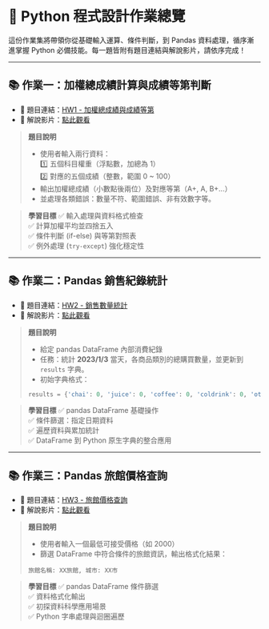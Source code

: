 # 🐻 Python 程式設計作業總覽

這份作業集將帶領你從基礎輸入運算、條件判斷，到 Pandas 資料處理，循序漸進掌握 Python 必備技能。每一題皆附有題目連結與解說影片，請依序完成！

---

## 📚 作業一：加權總成績計算與成績等第判斷

- 📝 題目連結：[HW1 - 加權總成績與成績等第](https://judgecode.org/problem/0/11111)
- 🎥 解說影片：[點此觀看](https://youtu.be/kiCeVAwfDf0)

> **題目說明**  
> - 使用者輸入兩行資料：  
>   1️⃣ 五個科目權重（浮點數，加總為 1）  
>   2️⃣ 對應的五個成績（整數，範圍 0 ~ 100）  
> - 輸出加權總成績（小數點後兩位）及對應等第（A+, A, B+...）
> - 並處理各類錯誤：數量不符、範圍錯誤、非有效數字等。

> **學習目標**
> ✅ 輸入處理與資料格式檢查  
> ✅ 計算加權平均並四捨五入  
> ✅ 條件判斷 (if-else) 與等第對照表  
> ✅ 例外處理 (`try-except`) 強化穩定性

---

## 📚 作業二：Pandas 銷售紀錄統計

- 📝 題目連結：[HW2 - 銷售數量統計](https://judgecode.org/problem/0/11112)
- 🎥 解說影片：[點此觀看](https://youtu.be/38mwEo5xV5U)

> **題目說明**  
> - 給定 pandas DataFrame 內部消費紀錄  
> - 任務：統計 **2023/1/3** 當天，各商品類別的總購買數量，並更新到 `results` 字典。
> - 初始字典格式：
> ```python
> results = {'chai': 0, 'juice': 0, 'coffee': 0, 'coldrink': 0, 'others': 0}
> ```

> **學習目標**
> ✅ pandas DataFrame 基礎操作  
> ✅ 條件篩選：指定日期資料  
> ✅ 遍歷資料與累加統計  
> ✅ DataFrame 到 Python 原生字典的整合應用

---

## 📚 作業三：Pandas 旅館價格查詢

- 📝 題目連結：[HW3 - 旅館價格查詢](https://judgecode.org/problem/0/11113)
- 🎥 解說影片：[點此觀看](https://youtu.be/WbmUo2HT3-I)

> **題目說明**  
> - 使用者輸入一個最低可接受價格（如 2000）  
> - 篩選 DataFrame 中符合條件的旅館資訊，輸出格式化結果：
> ```
> 旅館名稱: XX旅館, 城市: XX市
> ```

> **學習目標**
> ✅ pandas DataFrame 條件篩選  
> ✅ 資料格式化輸出  
> ✅ 初探資料科學應用場景  
> ✅ Python 字串處理與迴圈遍歷
